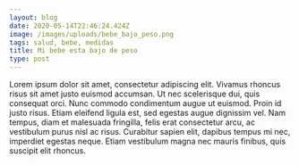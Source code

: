 ```yaml
---
layout: blog
date: 2020-05-14T22:46:24.424Z
image: /images/uploads/bebe_bajo_peso.png
tags: salud, bebe, medidas
title: Mi bebe esta bajo de peso
type: post
---
```

Lorem ipsum dolor sit amet, consectetur adipiscing elit. Vivamus rhoncus risus sit amet justo euismod accumsan. Ut nec scelerisque dui, quis consequat orci. Nunc commodo condimentum augue ut euismod. Proin id justo risus. Etiam eleifend ligula est, sed egestas augue dignissim vel. Nam tempus, diam et malesuada fringilla, felis erat consectetur arcu, ac vestibulum purus nisl ac risus. Curabitur sapien elit, dapibus tempus mi nec, imperdiet egestas neque. Etiam vestibulum magna nec mauris finibus, quis suscipit elit rhoncus.